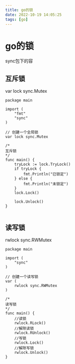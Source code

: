 ```yaml
---
title: go的锁
date: 2022-10-19 14:05:25
tags: [go]
---
```

# go的锁
sync包下的容
<!--more-->
## 互斥锁
var lock sync.Mutex
```
package main

import (
	"fmt"
	"sync"
)

// 创建一个全局锁
var lock sync.Mutex

/*
互斥锁
*/
func main() {
	tryLock := lock.TryLock()
	if tryLock {
		fmt.Println("已锁定")
	} else {
		fmt.Println("未锁定")
	}
	lock.Lock()

	lock.Unlock()
}


```

## 读写锁
rwlock sync.RWMutex
```
package main

import (
	"sync"
)

// 创建一个读写锁
var (
	rwlock sync.RWMutex
)

/*
读写锁
*/
func main() {
	//读锁
	rwlock.RLock()
	//解除读锁
	rwlock.RUnlock()
	//写锁
	rwlock.Lock()
	//解除写锁
	rwlock.Unlock()
}

```


